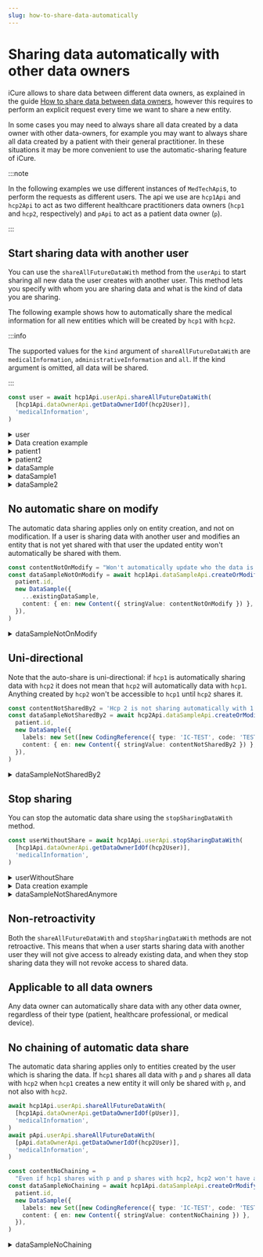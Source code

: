 ```yaml
---
slug: how-to-share-data-automatically
---
```


# Sharing data automatically with other data owners

iCure allows to share data between different data owners, as explained in the guide 
[How to share data between data owners](/sdks/how-to/how-to-share-data), however this requires to perform an explicit request every time
we want to share a new entity. 

In some cases you may need to always share all data created by a data owner with other data-owners, for example you may
want to always share all data created by a patient with their general practitioner. 
In these situations it may be more convenient to use the automatic-sharing feature of iCure. 

:::note

In the following examples we use different instances of `MedTechApi`s, to perform the requests as different users.
The api we use are `hcp1Api` and `hcp2Api` to act as two different healthcare practitioners data owners (`hcp1` and
`hcp2`, respectively) and `pApi` to act as a patient data owner (`p`).

:::

## Start sharing data with another user

You can use the `shareAllFutureDataWith` method from the `userApi` to start sharing all new data the user creates with
another user. This method lets you specify with whom you are sharing data and what is the kind of data you are sharing.

The following example shows how to automatically share the medical information for all new entities which will be created by `hcp1` with `hcp2`.

:::info

The supported values for the `kind` argument of `shareAllFutureDataWith` are `medicalInformation`, `administrativeInformation` and `all`.
If the kind argument is omitted, all data will be shared.

:::

<!-- file://code-samples/how-to/auto-share/index.mts snippet:auto share-->
```typescript
const user = await hcp1Api.userApi.shareAllFutureDataWith(
  [hcp1Api.dataOwnerApi.getDataOwnerIdOf(hcp2User)],
  'medicalInformation',
)
```
<!-- output://code-samples/how-to/auto-share/user.txt -->
<details>
<summary>user</summary>

```json
{
  "id": "6a541dfb-40d9-41f5-ba76-e3a5e277813f",
  "rev": "87-c8850505205ccfcdf2cbb8e6716b81fc",
  "created": 1688371977279,
  "name": "Master HCP",
  "login": "master@e2b6e8.icure",
  "groupId": "ic-e2etest-medtech-docs",
  "healthcarePartyId": "e2b6e873-035b-4964-885b-5a90e99c43b4",
  "email": "master@e2b6e8.icure",
  "properties": {},
  "roles": {},
  "sharingDataWith": {
    "medicalInformation": {}
  },
  "authenticationTokens": {
    "c1284f05-cca6-444e-bdac-3cd134d54e6b": {
      "creationTime": 1688371977378,
      "validity": 86400
    }
  }
}
```
</details>

<details>
    <summary>Data creation example</summary>

<!-- file://code-samples/how-to/auto-share/index.mts snippet:sample creation-->
```typescript
const note = 'Winter is coming'
const patient = await hcp1Api.patientApi.createOrModifyPatient(
  new Patient({ firstName: 'John', lastName: 'Snow', note }),
)
const patient1 = await hcp1Api.patientApi.getPatient(patient.id)
const patient2 = await hcp2Api.patientApi.getPatient(patient.id)
// hcp2 can already access patient
const contentString = 'Hello world'
const dataSample = await hcp1Api.dataSampleApi.createOrModifyDataSampleFor(
  patient.id,
  new DataSample({
    labels: new Set([new CodingReference({ type: 'IC-TEST', code: 'TEST' })]),
    content: { en: new Content({ stringValue: contentString }) },
  }),
)
const dataSample1 = await hcp1Api.dataSampleApi.getDataSample(dataSample.id)
const dataSample2 = await hcp2Api.dataSampleApi.getDataSample(dataSample.id)
// hcp2 can already access dataSample
```
</details>

<!-- output://code-samples/how-to/auto-share/patient1.txt -->
<details>
<summary>patient1</summary>

```json
{
  "id": "dd8a343e-1dbd-4b92-8b00-7407339f8f74",
  "languages": [],
  "active": true,
  "parameters": {},
  "rev": "1-d23ee9f3c8f772866ed07bcc91e9647d",
  "created": 1688378947289,
  "modified": 1688378947289,
  "author": "6a541dfb-40d9-41f5-ba76-e3a5e277813f",
  "responsible": "e2b6e873-035b-4964-885b-5a90e99c43b4",
  "firstName": "John",
  "lastName": "Snow",
  "note": "Winter is coming",
  "identifiers": [],
  "labels": {},
  "codes": {},
  "names": [
    {
      "firstNames": [
        "John"
      ],
      "prefix": [],
      "suffix": [],
      "lastName": "Snow",
      "text": "Snow John",
      "use": "official"
    }
  ],
  "addresses": [],
  "gender": "unknown",
  "birthSex": "unknown",
  "mergedIds": {},
  "deactivationReason": "none",
  "personalStatus": "unknown",
  "partnerships": [],
  "patientHealthCareParties": [],
  "patientProfessions": [],
  "properties": {},
  "systemMetaData": {
    "aesExchangeKeys": {},
    "hcPartyKeys": {},
    "privateKeyShamirPartitions": {},
    "transferKeys": {},
    "encryptedSelf": "o66vME7T1G/FHgNDkKWSdykFBEJ/MwTOQJBnZeALaIgddG1JQHs5Z8xArWRv9lrw",
    "secretForeignKeys": [],
    "cryptedForeignKeys": {},
    "delegations": {
      "e2b6e873-035b-4964-885b-5a90e99c43b4": {},
      "950898e3-4cee-4228-a609-f08606f680e5": {}
    },
    "encryptionKeys": {
      "e2b6e873-035b-4964-885b-5a90e99c43b4": {},
      "950898e3-4cee-4228-a609-f08606f680e5": {}
    },
    "publicKeysForOaepWithSha256": {}
  }
}
```
</details>

<!-- output://code-samples/how-to/auto-share/patient2.txt -->
<details>
<summary>patient2</summary>

```json
{
  "id": "dd8a343e-1dbd-4b92-8b00-7407339f8f74",
  "languages": [],
  "active": true,
  "parameters": {},
  "rev": "1-d23ee9f3c8f772866ed07bcc91e9647d",
  "created": 1688378947289,
  "modified": 1688378947289,
  "author": "6a541dfb-40d9-41f5-ba76-e3a5e277813f",
  "responsible": "e2b6e873-035b-4964-885b-5a90e99c43b4",
  "firstName": "John",
  "lastName": "Snow",
  "note": "Winter is coming",
  "identifiers": [],
  "labels": {},
  "codes": {},
  "names": [
    {
      "firstNames": [
        "John"
      ],
      "prefix": [],
      "suffix": [],
      "lastName": "Snow",
      "text": "Snow John",
      "use": "official"
    }
  ],
  "addresses": [],
  "gender": "unknown",
  "birthSex": "unknown",
  "mergedIds": {},
  "deactivationReason": "none",
  "personalStatus": "unknown",
  "partnerships": [],
  "patientHealthCareParties": [],
  "patientProfessions": [],
  "properties": {},
  "systemMetaData": {
    "aesExchangeKeys": {},
    "hcPartyKeys": {},
    "privateKeyShamirPartitions": {},
    "transferKeys": {},
    "encryptedSelf": "o66vME7T1G/FHgNDkKWSdykFBEJ/MwTOQJBnZeALaIgddG1JQHs5Z8xArWRv9lrw",
    "secretForeignKeys": [],
    "cryptedForeignKeys": {},
    "delegations": {
      "e2b6e873-035b-4964-885b-5a90e99c43b4": {},
      "950898e3-4cee-4228-a609-f08606f680e5": {}
    },
    "encryptionKeys": {
      "e2b6e873-035b-4964-885b-5a90e99c43b4": {},
      "950898e3-4cee-4228-a609-f08606f680e5": {}
    },
    "publicKeysForOaepWithSha256": {}
  }
}
```
</details>

<!-- output://code-samples/how-to/auto-share/dataSample.txt -->
<details>
<summary>dataSample</summary>

```json
{
  "id": "07459079-e7be-47b3-998f-53baae16689d",
  "qualifiedLinks": {},
  "batchId": "54ed842f-8fd9-4d7b-ba14-b4f31fc392e7",
  "index": 0,
  "valueDate": 20230703120907,
  "openingDate": 20230703120907,
  "created": 1688378947355,
  "modified": 1688378947355,
  "author": "6a541dfb-40d9-41f5-ba76-e3a5e277813f",
  "responsible": "e2b6e873-035b-4964-885b-5a90e99c43b4",
  "identifiers": [],
  "healthcareElementIds": {},
  "canvasesIds": {},
  "content": {
    "en": {
      "stringValue": "Hello world",
      "compoundValue": [],
      "ratio": [],
      "range": []
    }
  },
  "codes": {},
  "labels": {},
  "systemMetaData": {
    "encryptedSelf": "icfuKkZOIMGlEXuo5LAXE5icukphIa+7el5NjEytpHbIl9VyRjSGmzvY1gXjQotkf0RHbWddt0hSSicPRzEcPniesE5yEDKwUAIgkgQz36SF30Nci9597D7AFth2BkkES4yN+lZfakViVe6TAZY4sw==",
    "secretForeignKeys": [
      "5518665e-d0a1-4482-9860-15292eb5dfe7"
    ],
    "cryptedForeignKeys": {
      "e2b6e873-035b-4964-885b-5a90e99c43b4": {},
      "950898e3-4cee-4228-a609-f08606f680e5": {}
    },
    "delegations": {
      "e2b6e873-035b-4964-885b-5a90e99c43b4": {},
      "950898e3-4cee-4228-a609-f08606f680e5": {}
    },
    "encryptionKeys": {
      "e2b6e873-035b-4964-885b-5a90e99c43b4": {},
      "950898e3-4cee-4228-a609-f08606f680e5": {}
    },
    "publicKeysForOaepWithSha256": {}
  }
}
```
</details>

<!-- output://code-samples/how-to/auto-share/dataSample1.txt -->
<details>
<summary>dataSample1</summary>

```json
{
  "id": "07459079-e7be-47b3-998f-53baae16689d",
  "qualifiedLinks": {},
  "batchId": "54ed842f-8fd9-4d7b-ba14-b4f31fc392e7",
  "index": 0,
  "valueDate": 20230703120907,
  "openingDate": 20230703120907,
  "created": 1688378947355,
  "modified": 1688378947355,
  "author": "6a541dfb-40d9-41f5-ba76-e3a5e277813f",
  "responsible": "e2b6e873-035b-4964-885b-5a90e99c43b4",
  "identifiers": [],
  "healthcareElementIds": {},
  "canvasesIds": {},
  "content": {
    "en": {
      "stringValue": "Hello world",
      "compoundValue": [],
      "ratio": [],
      "range": []
    }
  },
  "codes": {},
  "labels": {},
  "systemMetaData": {
    "encryptedSelf": "icfuKkZOIMGlEXuo5LAXE5icukphIa+7el5NjEytpHbIl9VyRjSGmzvY1gXjQotkf0RHbWddt0hSSicPRzEcPniesE5yEDKwUAIgkgQz36SF30Nci9597D7AFth2BkkES4yN+lZfakViVe6TAZY4sw==",
    "secretForeignKeys": [
      "5518665e-d0a1-4482-9860-15292eb5dfe7"
    ],
    "cryptedForeignKeys": {
      "e2b6e873-035b-4964-885b-5a90e99c43b4": {},
      "950898e3-4cee-4228-a609-f08606f680e5": {}
    },
    "delegations": {
      "e2b6e873-035b-4964-885b-5a90e99c43b4": {},
      "950898e3-4cee-4228-a609-f08606f680e5": {}
    },
    "encryptionKeys": {
      "e2b6e873-035b-4964-885b-5a90e99c43b4": {},
      "950898e3-4cee-4228-a609-f08606f680e5": {}
    },
    "publicKeysForOaepWithSha256": {}
  }
}
```
</details>

<!-- output://code-samples/how-to/auto-share/dataSample2.txt -->
<details>
<summary>dataSample2</summary>

```json
{
  "id": "07459079-e7be-47b3-998f-53baae16689d",
  "qualifiedLinks": {},
  "batchId": "54ed842f-8fd9-4d7b-ba14-b4f31fc392e7",
  "index": 0,
  "valueDate": 20230703120907,
  "openingDate": 20230703120907,
  "created": 1688378947355,
  "modified": 1688378947355,
  "author": "6a541dfb-40d9-41f5-ba76-e3a5e277813f",
  "responsible": "e2b6e873-035b-4964-885b-5a90e99c43b4",
  "identifiers": [],
  "healthcareElementIds": {},
  "canvasesIds": {},
  "content": {
    "en": {
      "stringValue": "Hello world",
      "compoundValue": [],
      "ratio": [],
      "range": []
    }
  },
  "codes": {},
  "labels": {},
  "systemMetaData": {
    "encryptedSelf": "icfuKkZOIMGlEXuo5LAXE5icukphIa+7el5NjEytpHbIl9VyRjSGmzvY1gXjQotkf0RHbWddt0hSSicPRzEcPniesE5yEDKwUAIgkgQz36SF30Nci9597D7AFth2BkkES4yN+lZfakViVe6TAZY4sw==",
    "secretForeignKeys": [
      "5518665e-d0a1-4482-9860-15292eb5dfe7"
    ],
    "cryptedForeignKeys": {
      "e2b6e873-035b-4964-885b-5a90e99c43b4": {},
      "950898e3-4cee-4228-a609-f08606f680e5": {}
    },
    "delegations": {
      "e2b6e873-035b-4964-885b-5a90e99c43b4": {},
      "950898e3-4cee-4228-a609-f08606f680e5": {}
    },
    "encryptionKeys": {
      "e2b6e873-035b-4964-885b-5a90e99c43b4": {},
      "950898e3-4cee-4228-a609-f08606f680e5": {}
    },
    "publicKeysForOaepWithSha256": {}
  }
}
```
</details>

## No automatic share on modify

The automatic data sharing applies only on entity creation, and not on modification. If a user is sharing data with 
another user and modifies an entity that is not yet shared with that user the updated entity won't automatically be 
shared with them.

<!-- file://code-samples/how-to/auto-share/index.mts snippet:not on modify-->
```typescript
const contentNotOnModify = "Won't automatically update who the data is shared with on modify"
const dataSampleNotOnModify = await hcp1Api.dataSampleApi.createOrModifyDataSampleFor(
  patient.id,
  new DataSample({
    ...existingDataSample,
    content: { en: new Content({ stringValue: contentNotOnModify }) },
  }),
)
```

<!-- output://code-samples/how-to/auto-share/dataSampleNotOnModify.txt -->
<details>
<summary>dataSampleNotOnModify</summary>

```json
{
  "id": "d16ca9b2-1a78-474e-9ab4-e2c087b71c5e",
  "qualifiedLinks": {},
  "batchId": "8582ade4-5f34-4c08-9989-40a428bcdf69",
  "index": 0,
  "valueDate": 20230703120907,
  "openingDate": 20230703120907,
  "created": 1688378947474,
  "modified": 1688378947474,
  "author": "6a541dfb-40d9-41f5-ba76-e3a5e277813f",
  "responsible": "e2b6e873-035b-4964-885b-5a90e99c43b4",
  "identifiers": [],
  "healthcareElementIds": {},
  "canvasesIds": {},
  "content": {
    "en": {
      "stringValue": "Won't automatically update who the data is shared with on modify",
      "compoundValue": [],
      "ratio": [],
      "range": []
    }
  },
  "codes": {},
  "labels": {},
  "systemMetaData": {
    "encryptedSelf": "fTAyCRIuTWoaDZDe9PKGUiqsMARVBIyCp4EamQRmcqp2hqGeFmIiD7OUycz2Cy2OIy5qjItLcIb6114LYR7Kxqc0ip6fEa54b8Nw7kLhRqpcXg+dMLYbC1RS+BOPLYMaY9wcOEQ2nlWSokeXwieuMVmNryRDxBcabU+D60DMJp/iZRgszsn6knjepCiRXeq3O5q91om9Yax1ZP3ZM4e0kA==",
    "secretForeignKeys": [
      "5518665e-d0a1-4482-9860-15292eb5dfe7"
    ],
    "cryptedForeignKeys": {
      "e2b6e873-035b-4964-885b-5a90e99c43b4": {}
    },
    "delegations": {
      "e2b6e873-035b-4964-885b-5a90e99c43b4": {}
    },
    "encryptionKeys": {
      "e2b6e873-035b-4964-885b-5a90e99c43b4": {}
    },
    "publicKeysForOaepWithSha256": {}
  }
}
```
</details>


## Uni-directional

Note that the auto-share is uni-directional: if `hcp1` is automatically sharing data with `hcp2` it does not mean that
`hcp2` will automatically data with `hcp1`. Anything created by `hcp2` won't be accessible to `hcp1` until `hcp2` shares
it.

<!-- file://code-samples/how-to/auto-share/index.mts snippet:one directional-->
```typescript
const contentNotSharedBy2 = 'Hcp 2 is not sharing automatically with 1'
const dataSampleNotSharedBy2 = await hcp2Api.dataSampleApi.createOrModifyDataSampleFor(
  patient.id,
  new DataSample({
    labels: new Set([new CodingReference({ type: 'IC-TEST', code: 'TEST' })]),
    content: { en: new Content({ stringValue: contentNotSharedBy2 }) },
  }),
)
```

<!-- output://code-samples/how-to/auto-share/dataSampleNotSharedBy2.txt -->
<details>
<summary>dataSampleNotSharedBy2</summary>

```json
{
  "id": "73d58dde-130a-455d-8841-0a2eabfc377b",
  "qualifiedLinks": {},
  "batchId": "a508b6e6-a8d3-4e6c-8821-cae549c49fe6",
  "index": 0,
  "valueDate": 20230703120907,
  "openingDate": 20230703120907,
  "created": 1688378947667,
  "modified": 1688378947667,
  "author": "9a55eaed-b2d0-41f9-8345-507f8e42460e",
  "responsible": "950898e3-4cee-4228-a609-f08606f680e5",
  "identifiers": [],
  "healthcareElementIds": {},
  "canvasesIds": {},
  "content": {
    "en": {
      "stringValue": "Hcp 2 is not sharing automatically with 1",
      "compoundValue": [],
      "ratio": [],
      "range": []
    }
  },
  "codes": {},
  "labels": {},
  "systemMetaData": {
    "encryptedSelf": "8XiQUWx32172wEQ7zn4Lk4o53veSQdKYOmxghtV96rVm7TmoiItCvkxavbLYYuUa5acY6N5KitB4enyR8NWMI2kPSxe8vvZx0U9nSqVNqdXqr22g43wDpSYl0Gq7NbwqG5iOr9z5Gbam57XjdB8P0N6cSl0Is1ZdFjtg6/X9PopEfolBWNgXOXrtPoyEyES0",
    "secretForeignKeys": [
      "5518665e-d0a1-4482-9860-15292eb5dfe7"
    ],
    "cryptedForeignKeys": {
      "950898e3-4cee-4228-a609-f08606f680e5": {}
    },
    "delegations": {
      "950898e3-4cee-4228-a609-f08606f680e5": {}
    },
    "encryptionKeys": {
      "950898e3-4cee-4228-a609-f08606f680e5": {}
    },
    "publicKeysForOaepWithSha256": {}
  }
}
```
</details>

## Stop sharing

You can stop the automatic data share using the `stopSharingDataWith` method.

<!-- file://code-samples/how-to/auto-share/index.mts snippet:stop auto share-->
```typescript
const userWithoutShare = await hcp1Api.userApi.stopSharingDataWith(
  [hcp1Api.dataOwnerApi.getDataOwnerIdOf(hcp2User)],
  'medicalInformation',
)
```

<!-- output://code-samples/how-to/auto-share/userWithoutShare.txt -->
<details>
<summary>userWithoutShare</summary>

```json
{
  "id": "6a541dfb-40d9-41f5-ba76-e3a5e277813f",
  "rev": "90-33d46790d9953be2e24e9791e8a79c6f",
  "created": 1688371977279,
  "name": "Master HCP",
  "login": "master@e2b6e8.icure",
  "groupId": "ic-e2etest-medtech-docs",
  "healthcarePartyId": "e2b6e873-035b-4964-885b-5a90e99c43b4",
  "email": "master@e2b6e8.icure",
  "properties": {},
  "roles": {},
  "sharingDataWith": {
    "medicalInformation": {}
  },
  "authenticationTokens": {
    "c1284f05-cca6-444e-bdac-3cd134d54e6b": {
      "creationTime": 1688371977378,
      "validity": 86400
    }
  }
}
```
</details>

<details>
    <summary>Data creation example</summary>

<!-- file://code-samples/how-to/auto-share/index.mts snippet:sample no share-->
```typescript
const contentNotSharedAnymore = 'Hcp 1 stopped sharing data automatically with 2'
const dataSampleNotSharedAnymore = await hcp1Api.dataSampleApi.createOrModifyDataSampleFor(
  patient.id,
  new DataSample({
    labels: new Set([new CodingReference({ type: 'IC-TEST', code: 'TEST' })]),
    content: { en: new Content({ stringValue: contentNotSharedAnymore }) },
  }),
)
```
</details>

<!-- output://code-samples/how-to/auto-share/dataSampleNotSharedAnymore.txt -->
<details>
<summary>dataSampleNotSharedAnymore</summary>

```json
{
  "id": "5f1088e2-2bf6-4811-8a17-6430ad53c7fe",
  "qualifiedLinks": {},
  "batchId": "0c720630-a9fc-4463-b281-6880dfa25620",
  "index": 0,
  "valueDate": 20230703120907,
  "openingDate": 20230703120907,
  "created": 1688378947743,
  "modified": 1688378947743,
  "author": "6a541dfb-40d9-41f5-ba76-e3a5e277813f",
  "responsible": "e2b6e873-035b-4964-885b-5a90e99c43b4",
  "identifiers": [],
  "healthcareElementIds": {},
  "canvasesIds": {},
  "content": {
    "en": {
      "stringValue": "Hcp 1 stopped sharing data automatically with 2",
      "compoundValue": [],
      "ratio": [],
      "range": []
    }
  },
  "codes": {},
  "labels": {},
  "systemMetaData": {
    "encryptedSelf": "K6Tkw7aOQRaOTuuRURukPbyL91gLJto4nLr5YS/Kd4YDe5gopnNyL4OANJxn1QbBGxA38ieeKXo6lKvghqXk9c0A62o9C5/Oli0tRbL4S/KnYOQks91/sIeQUjHJ0diYLuSNw1Qs0Vn/wG98lZdzMXFe2KBzNaMNbLX/x6rFiIsoDp9zFlhxvMykHNYc9g0R",
    "secretForeignKeys": [
      "5518665e-d0a1-4482-9860-15292eb5dfe7"
    ],
    "cryptedForeignKeys": {
      "e2b6e873-035b-4964-885b-5a90e99c43b4": {}
    },
    "delegations": {
      "e2b6e873-035b-4964-885b-5a90e99c43b4": {}
    },
    "encryptionKeys": {
      "e2b6e873-035b-4964-885b-5a90e99c43b4": {}
    },
    "publicKeysForOaepWithSha256": {}
  }
}
```
</details>

## Non-retroactivity

Both the `shareAllFutureDataWith` and `stopSharingDataWith` methods are not retroactive. This means that when a user
starts sharing data with another user they will not give access to already existing data, and when they stop sharing 
data they will not revoke access to shared data.

## Applicable to all data owners

Any data owner can automatically share data with any other data owner, regardless of their type (patient, healthcare 
professional, or medical device).

## No chaining of automatic data share

The automatic data sharing applies only to entities created by the user which is sharing the data. If `hcp1` shares all 
data with `p` and `p` shares all data with `hcp2` when `hcp1` creates a new entity it will only be shared with `p`, and
not also with `hcp2`.

<!-- file://code-samples/how-to/auto-share/index.mts snippet:share chain-->
```typescript
await hcp1Api.userApi.shareAllFutureDataWith(
  [hcp1Api.dataOwnerApi.getDataOwnerIdOf(pUser)],
  'medicalInformation',
)
await pApi.userApi.shareAllFutureDataWith(
  [pApi.dataOwnerApi.getDataOwnerIdOf(hcp2User)],
  'medicalInformation',
)

const contentNoChaining =
  "Even if hcp1 shares with p and p shares with hcp2, hcp2 won't have automatic access to the data"
const dataSampleNoChaining = await hcp1Api.dataSampleApi.createOrModifyDataSampleFor(
  patient.id,
  new DataSample({
    labels: new Set([new CodingReference({ type: 'IC-TEST', code: 'TEST' })]),
    content: { en: new Content({ stringValue: contentNoChaining }) },
  }),
)
```

<!-- output://code-samples/how-to/auto-share/dataSampleNoChaining.txt -->
<details>
<summary>dataSampleNoChaining</summary>

```json
{
  "id": "3ae4782e-0ee7-4162-b21f-dc3486b07311",
  "qualifiedLinks": {},
  "batchId": "30fb71e4-535e-45c9-a66c-dfde1d9e9c93",
  "index": 0,
  "valueDate": 20230703120907,
  "openingDate": 20230703120907,
  "created": 1688378947846,
  "modified": 1688378947846,
  "author": "6a541dfb-40d9-41f5-ba76-e3a5e277813f",
  "responsible": "e2b6e873-035b-4964-885b-5a90e99c43b4",
  "identifiers": [],
  "healthcareElementIds": {},
  "canvasesIds": {},
  "content": {
    "en": {
      "stringValue": "Even if hcp1 shares with p and p shares with hcp2, hcp2 won't have automatic access to the data",
      "compoundValue": [],
      "ratio": [],
      "range": []
    }
  },
  "codes": {},
  "labels": {},
  "systemMetaData": {
    "encryptedSelf": "XxAnanTwk5/6hAoo4IPgZqEpSIZY+BtjqUS61f2i8aNFrLrrh5kqwPrcaqPXdyFasQuFGDUPrXUzUl+rjwUDdMvm0o0yTnInigdBqvO9xuOIDaY3GOi2mNpKh8/9M5Rr6Phow5PLGkojf2XwhLt7KkWzSPGULl9d9CrL/XpY7QuEqcsFonf79V9i3xL2VjlDUd0Qrx9idVxvtiezC080SHFSVSLbNhwX7G6mZOMObPq37OWVtPZ6oenvW7e4i3F0",
    "secretForeignKeys": [
      "5518665e-d0a1-4482-9860-15292eb5dfe7"
    ],
    "cryptedForeignKeys": {
      "e2b6e873-035b-4964-885b-5a90e99c43b4": {},
      "d8df1f2b-938c-46c0-a85c-015117142cc6": {}
    },
    "delegations": {
      "e2b6e873-035b-4964-885b-5a90e99c43b4": {},
      "d8df1f2b-938c-46c0-a85c-015117142cc6": {}
    },
    "encryptionKeys": {
      "e2b6e873-035b-4964-885b-5a90e99c43b4": {},
      "d8df1f2b-938c-46c0-a85c-015117142cc6": {}
    },
    "publicKeysForOaepWithSha256": {}
  }
}
```
</details>
